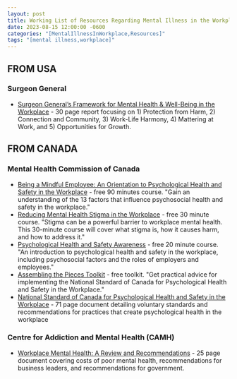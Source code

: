 ```yaml
---
layout: post
title: Working List of Resources Regarding Mental Illness in the Workplace
date: 2023-08-15 12:00:00 -0600
categories: "[MentalIllnessInWorkplace,Resources]"
tags: "[mental illness,workplace]"
---
```

## FROM USA
### Surgeon General
- [Surgeon General’s Framework for Mental Health & Well-Being in the Workplace](https://drive.google.com/file/d/12ady-BoWqmLQpY_TtT6dPT_RlwrP7OgJ/view?usp=drive_link) - 30 page report focusing on 1) Protection from Harm, 2) Connection and Community, 3) Work-Life Harmony, 4) Mattering at Work, and 5) Opportunities for Growth.

## FROM CANADA
### Mental Health Commission of Canada
 - [Being a Mindful Employee: An Orientation to Psychological Health and Safety in the Workplace](https://www.ccohs.ca/products/courses/mindful_employee/) - free 90 minutes course. "Gain an understanding of the 13 factors that influence psychosocial health and safety in the workplace."
 - [Reducing Mental Health Stigma in the Workplace](https://www.ccohs.ca/products/courses/phs-stigma/) - free 30 minute course. "Stigma can be a powerful barrier to workplace mental health. This 30-minute course will cover what stigma is, how it causes harm, and how to address it."
 - [Psychological Health and Safety Awareness](https://www.ccohs.ca/products/courses/phs-awareness/) - free 20 minute course. "An introduction to psychological health and safety in the workplace, including psychosocial factors and the roles of employers and employees."
- [Assembling the Pieces Toolkit](https://www.ccohs.ca/products/courses/assembling_pieces/) - free toolkit. "Get practical advice for implementing the National Standard of Canada for Psychological Health and Safety in the Workplace."
- [National Standard of Canada for Psychological Health and Safety in the Workplace](https://drive.google.com/file/d/1twpd8DcSl4B7lRKGM3wOhuh5SzTP-ifo/view?usp=drive_link) - 71 page document detailing voluntary standards and recommendations for practices that create psychological health in the workplace

### Centre for Addiction and Mental Health (CAMH)
- [Workplace Mental Health: A Review and Recommendations](https://drive.google.com/file/d/1Oz-eWvRGsVRBgFVeofyBNhAv5xNYOgtY/view?usp=drive_link) - 25 page document covering costs of poor mental health, recommendations for business leaders, and recommendations for government.